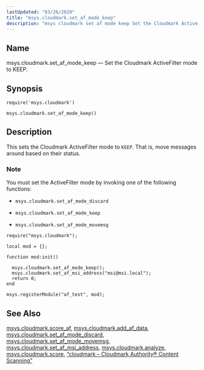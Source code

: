 ```yaml
---
lastUpdated: "03/26/2020"
title: "msys.cloudmark.set_af_mode_keep"
description: "msys cloudmark set af mode keep Set the Cloudmark Active Filter mode to KEEP msys cloudmark set af mode keep This sets the Cloudmark Active Filter mode to KEEP That is move messages around based on their status You must set the Active Filter mode by invoking one of the..."
---
```


<a name="lua.ref.msys.cloudmark.set_af_mode_keep"></a> 
## Name

msys.cloudmark.set_af_mode_keep — Set the Cloudmark ActiveFilter mode to KEEP.

<a name="idp15062656"></a> 
## Synopsis

`require('msys.cloudmark')`

`msys.cloudmark.set_af_mode_keep()`

<a name="idp15065648"></a> 
## Description

This sets the Cloudmark ActiveFilter mode to `KEEP`. That is, move messages around based on their status.

### Note

You must set the ActiveFilter mode by invoking one of the following functions:

*   `msys.cloudmark.set_af_mode_discard`

*   `msys.cloudmark.set_af_mode_keep`

*   `msys.cloudmark.set_af_mode_movemsg`

<a name="lua.ref.msys.cloudmark.set_af_mode_keep.example"></a> 


```
require("msys.cloudmark");

local mod = {};

function mod:init()

  msys.cloudmark.set_af_mode_keep();
  msys.cloudmark.set_af_msi_address("msi@msi.local");
  return 0;
end

msys.registerModule("af_test", mod);
```

<a name="idp15076320"></a> 
## See Also

[msys.cloudmark.score_af](/momentum/4/lua/ref-msys-cloudmark-score-af), [msys.cloudmark.add_af_data](/momentum/4/lua/ref-msys-cloudmark-add-af-data), [msys.cloudmark.set_af_mode_discard](/momentum/4/lua/ref-msys-cloudmark-set-af-mode-discard), [msys.cloudmark.set_af_mode_movemsg](/momentum/4/lua/ref-msys-cloudmark-set-af-mode-movemsg), [msys.cloudmark.set_af_msi_address](/momentum/4/lua/ref-msys-cloudmark-set-af-msi-address), [msys.cloudmark.analyze](/momentum/4/lua/ref-msys-cloudmark-analyze), [msys.cloudmark.score](/momentum/4/lua/ref-msys-cloudmark-score), [“cloudmark – Cloudmark Authority® Content Scanning”](/momentum/4/modules/cloudmark)